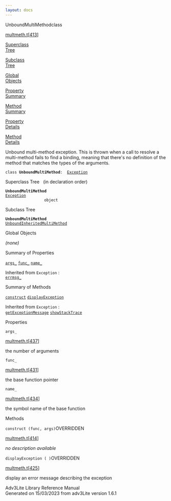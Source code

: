 ```yaml
---
layout: docs
---
```

<span class="title">UnboundMultiMethod</span><span class="type">class</span>

[multmeth.t](../file/multmeth.t.html)\[[413](../source/multmeth.t.html#413)\]

[Superclass  
Tree](#_SuperClassTree_)

[Subclass  
Tree](#_SubClassTree_)

[Global  
Objects](#_ObjectSummary_)

[Property  
Summary](#_PropSummary_)

[Method  
Summary](#_MethodSummary_)

[Property  
Details](#_Properties_)

[Method  
Details](#_Methods_)



Unbound multi-method exception. This is thrown when a call to resolve a
multi-method fails to find a binding, meaning that there's no definition
of the method that matches the types of the arguments.

`class `**`UnboundMultiMethod`**` :   `[`Exception`](../object/Exception.html)



<span id="_SuperClassTree_"></span>



<span class="hdln">Superclass Tree</span>   (in declaration order)



**`UnboundMultiMethod`**  
[`Exception`](../object/Exception.html)  
`                 object`  
<span id="_SubClassTree_"></span>



<span class="hdln">Subclass Tree</span>  



**`UnboundMultiMethod`**  
[`UnboundInheritedMultiMethod`](../object/UnboundInheritedMultiMethod.html)  
<span id="_ObjectSummary_"></span>



<span class="hdln">Global Objects</span>  



*(none)* <span id="_PropSummary_"></span>



<span class="hdln">Summary of Properties</span>  



[`args_`](#args_) [`func_`](#func_) [`name_`](#name_)

Inherited from `Exception` :  
[`errmsg_`](../object/Exception.html#errmsg_)

<span id="_MethodSummary_"></span>



<span class="hdln">Summary of Methods</span>  



[`construct`](#construct) [`displayException`](#displayException)

Inherited from `Exception` :  
[`getExceptionMessage`](../object/Exception.html#getExceptionMessage) [`showStackTrace`](../object/Exception.html#showStackTrace)

<span id="_Properties_"></span>



<span class="hdln">Properties</span>  



<span id="args_"></span>

`args_`

[multmeth.t](../file/multmeth.t.html)\[[437](../source/multmeth.t.html#437)\]



the number of arguments



<span id="func_"></span>

`func_`

[multmeth.t](../file/multmeth.t.html)\[[431](../source/multmeth.t.html#431)\]



the base function pointer



<span id="name_"></span>

`name_`

[multmeth.t](../file/multmeth.t.html)\[[434](../source/multmeth.t.html#434)\]



the symbol name of the base function



<span id="_Methods_"></span>



<span class="hdln">Methods</span>  



<span id="construct"></span>

`construct (func, args)`<span class="rem">OVERRIDDEN</span>

[multmeth.t](../file/multmeth.t.html)\[[414](../source/multmeth.t.html#414)\]



*no description available*



<span id="displayException"></span>

`displayException ( )`<span class="rem">OVERRIDDEN</span>

[multmeth.t](../file/multmeth.t.html)\[[425](../source/multmeth.t.html#425)\]



display an error message describing the exception





Adv3Lite Library Reference Manual  
Generated on 15/03/2023 from adv3Lite version 1.6.1


